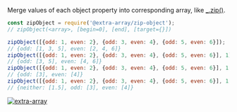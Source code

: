 Merge values of each object property into corresponding array, like [_.zip()].

```javascript
const zipObject = require('@extra-array/zip-object');
// zipObject(<array>, [begin=0], [end], [target={}])

zipObject([{odd: 1, even: 2}, {odd: 3, even: 4}, {odd: 5, even: 6}]);
// {odd: [1, 3, 5], even: [2, 4, 6]}
zipObject([{odd: 1, even: 2}, {odd: 3, even: 4}, {odd: 5, even: 6}], 1);
// {odd: [3, 5], even: [4, 6]}
zipObject([{odd: 1, even: 2}, {odd: 3, even: 4}, {odd: 5, even: 6}], 1, 2);
// {odd: [3], even: [4]}
zipObject([{odd: 1, even: 2}, {odd: 3, even: 4}, {odd: 5, even: 6}], 1, 2, {neither: [1.5]});
// {neither: [1.5], odd: [3], even: [4]}
```


[![extra-array](https://i.imgur.com/nwyrmkW.jpg)](https://www.npmjs.com/package/extra-array)

[_.zip()]: http://underscorejs.org/#zip
